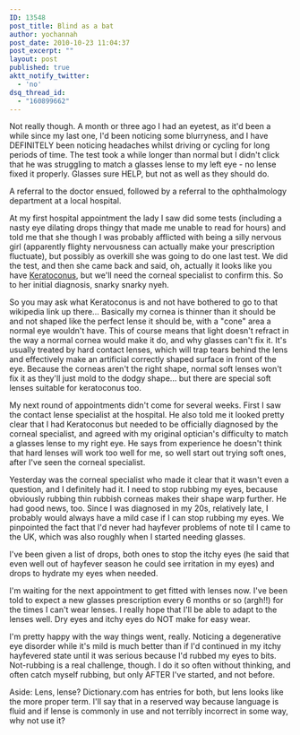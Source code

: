 ```yaml
---
ID: 13548
post_title: Blind as a bat
author: yochannah
post_date: 2010-10-23 11:04:37
post_excerpt: ""
layout: post
published: true
aktt_notify_twitter:
  - 'no'
dsq_thread_id:
  - "160899662"
---
```

Not really though. A month or three ago I had an eyetest, as it'd been a while since my last one, I'd been noticing some blurryness, and I have DEFINITELY been noticing headaches whilst driving or cycling for long periods of time. The test took a while longer than normal but I didn't click that he was struggling to match a glasses lense to my left eye - no lense fixed it properly. Glasses sure HELP, but not as well as they should do. 

A referral to the doctor ensued, followed by a referral to the ophthalmology department at a local hospital.  

At my first hospital appointment the lady I saw did some tests (including a nasty eye dilating drops thingy that made me unable to read for hours) and told me that she though I was probably afflicted with being a silly nervous girl (apparently flighty nervousness can actually make your prescription fluctuate), but possibly as overkill she was going to do one last test. We did the test, and then she came back and said, oh, actually it looks like you have <a href="http://en.wikipedia.org/wiki/Keratoconus">Keratoconus</a>, but we'll need the corneal specialist to confirm this. So to her initial diagnosis, snarky snarky nyeh. 

So you may ask what Keratoconus is and not have bothered to go to that wikipedia link up there... Basically my cornea is thinner than it should be and not shaped like the perfect lense it should be, with a "cone" area a normal eye wouldn't have. This of course means that light doesn't refract in the way a normal cornea would make it do, and why glasses can't fix it. It's usually treated by hard contact lenses, which will trap tears behind the lens and effectively make an artificial correctly shaped surface in front of the eye. Because the corneas aren't the right shape, normal soft lenses won't fix it as they'll just mold to the dodgy shape... but there are special soft lenses suitable for keratoconus too.

My next round of appointments didn't come for several weeks. First I saw the contact lense specialist at the hospital. He also told me it looked pretty clear that I had Keratoconus but needed to be officially diagnosed by the corneal specialist, and agreed with my original optician's difficulty to match a glasses lense to my right eye.  He says from experience he doesn't think that hard lenses will work too well for me, so well start out trying soft ones, after I've seen the corneal specialist.

Yesterday was the corneal specialist who made it clear that it wasn't even a question, and I definitely had it. I need to stop rubbing my eyes, because obviously rubbing thin rubbish corneas makes their shape warp further. He had good news, too. Since I was diagnosed in my 20s, relatively late, I probably would always have a mild case if I can stop rubbing my eyes. We pinpointed the fact that I'd never had hayfever problems of note til I came to the UK, which was also roughly when I started needing glasses. 

I've been given a list of drops, both ones to stop the itchy eyes (he said that even well out of hayfever season he could see irritation in my eyes) and drops to hydrate my eyes when needed. 

I'm waiting for the next appointment to get fitted with lenses now. I've been told to expect a new glasses prescription every 6 months or so (argh!!) for the times I can't wear lenses. I really hope that I'll be able to adapt to the lenses well. Dry eyes and itchy eyes do NOT make for easy wear.

I'm pretty happy with the way things went, really. Noticing a degenerative eye disorder while it's mild is much better than if I'd continued in my itchy hayfevered state until it was serious because I'd rubbed my eyes to bits. Not-rubbing is a real challenge, though. I do it so often without thinking, and often catch myself rubbing, but only AFTER I've started, and not before.

Aside: Lens, lense? Dictionary.com has entries for both, but lens looks like the more proper term. I'll say that in a reserved way because language is fluid and if lense is commonly in use and not terribly incorrect in some way, why not use it?